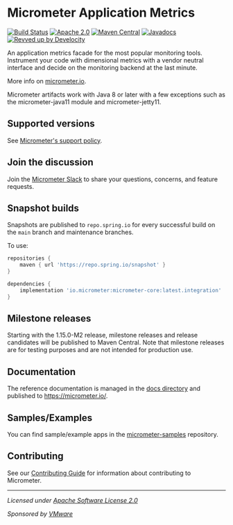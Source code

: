 # Micrometer Application Metrics

[![Build Status](https://circleci.com/gh/micrometer-metrics/micrometer.svg?style=shield)](https://circleci.com/gh/micrometer-metrics/micrometer)
[![Apache 2.0](https://img.shields.io/github/license/micrometer-metrics/micrometer.svg)](https://www.apache.org/licenses/LICENSE-2.0)
[![Maven Central](https://img.shields.io/maven-central/v/io.micrometer/micrometer-core.svg)](https://search.maven.org/artifact/io.micrometer/micrometer-core)
[![Javadocs](https://img.shields.io/badge/Javadocs-orange)](https://javadocs.dev/io.micrometer)
[![Revved up by Develocity](https://img.shields.io/badge/Revved%20up%20by-Develocity-06A0CE?logo=Gradle&labelColor=02303A)](https://ge.micrometer.io/)

An application metrics facade for the most popular monitoring tools. Instrument your code with dimensional metrics with a
vendor neutral interface and decide on the monitoring backend at the last minute.

More info on [micrometer.io](https://micrometer.io).

Micrometer artifacts work with Java 8 or later with a few exceptions such as the micrometer-java11 module and micrometer-jetty11.

## Supported versions

See [Micrometer's support policy](https://micrometer.io/support/).

## Join the discussion

Join the [Micrometer Slack](https://slack.micrometer.io) to share your questions, concerns, and feature requests.

## Snapshot builds

Snapshots are published to `repo.spring.io` for every successful build on the `main` branch and maintenance branches.

To use:

```groovy
repositories {
    maven { url 'https://repo.spring.io/snapshot' }
}

dependencies {
    implementation 'io.micrometer:micrometer-core:latest.integration'
}
```

## Milestone releases

Starting with the 1.15.0-M2 release, milestone releases and release candidates will be published to Maven Central.
Note that milestone releases are for testing purposes and are not intended for production use.

## Documentation

The reference documentation is managed in the [docs directory](/docs) and published to https://micrometer.io/.

## Samples/Examples

You can find sample/example apps in the [micrometer-samples](https://github.com/micrometer-metrics/micrometer-samples) repository.

## Contributing

See our [Contributing Guide](CONTRIBUTING.md) for information about contributing to Micrometer.

-------------------------------------
_Licensed under [Apache Software License 2.0](https://www.apache.org/licenses/LICENSE-2.0)_

_Sponsored by [VMware](https://tanzu.vmware.com)_

